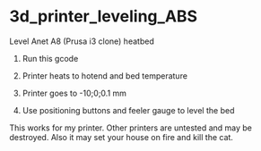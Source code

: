 # 3d_printer_leveling_ABS
Level Anet A8 (Prusa i3 clone) heatbed

1) Run this gcode

2) Printer heats to hotend and bed temperature

3) Printer goes to -10;0;0.1 mm

4) Use positioning buttons and feeler gauge to level the bed

This works for my printer. Other printers are untested and may be destroyed. Also it may set your house on fire and kill the cat.
